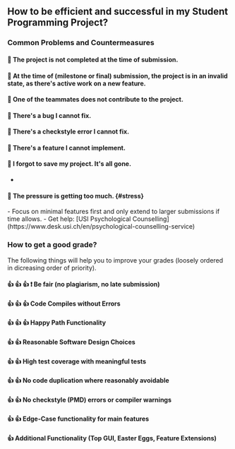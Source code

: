 <head>
    <script src="https://code.jquery.com/jquery-3.5.1.min.js"></script>
</head>


<script>
    collapse = function(btn, sec){
          $(btn).click(function(){
            $(sec).hide();
          });
          $(btn).click(function(){
            $(sec).show();
          });
    };
</script>
## How to be efficient and successful in my Student Programming Project?

### Common Problems and Countermeasures

#### :hankey: The project is not completed at the time of submission.

#### :hankey: At the time of (milestone or final) submission, the project is in an invalid state, as there's active work on a new feature.

#### :hankey: One of the teammates does not contribute to the project.

#### :hankey: There's a bug I cannot fix.

#### :hankey: There's a checkstyle error I cannot fix.
 
#### :hankey: There's a feature I cannot implement.

#### :hankey: I forgot to save my project. It's all gone.
- 

#### :hankey: The pressure is getting too much. {#stress}
<script>
    $(document).ready(function(){collapse('.stress', '.stress_content')});
</script>
<p id="stress_content">
- Focus on minimal features first and only extend to larger submissions if time allows.
- Get help: [USI Psychological Counselling](https://www.desk.usi.ch/en/psychological-counselling-service)
</p>




### How to get a good grade?
The following things will help you to improve your grades (loosely ordered in dicreasing order of priority).

#### :+1: :+1: :+1: :exclamation: Be fair (no plagiarism, no late submission) 

#### :+1: :+1: :+1: Code Compiles without Errors

#### :+1: :+1: :+1: Happy Path Functionality

#### :+1: :+1: Reasonable Software Design Choices

#### :+1: :+1: High test coverage with meaningful tests

#### :+1: :+1: No code duplication where reasonably avoidable

#### :+1: :+1: No checkstyle (PMD) errors or compiler warnings

#### :+1: :+1: Edge-Case functionality for main features

#### :+1: Additional Functionality (Top GUI, Easter Eggs, Feature Extensions)





